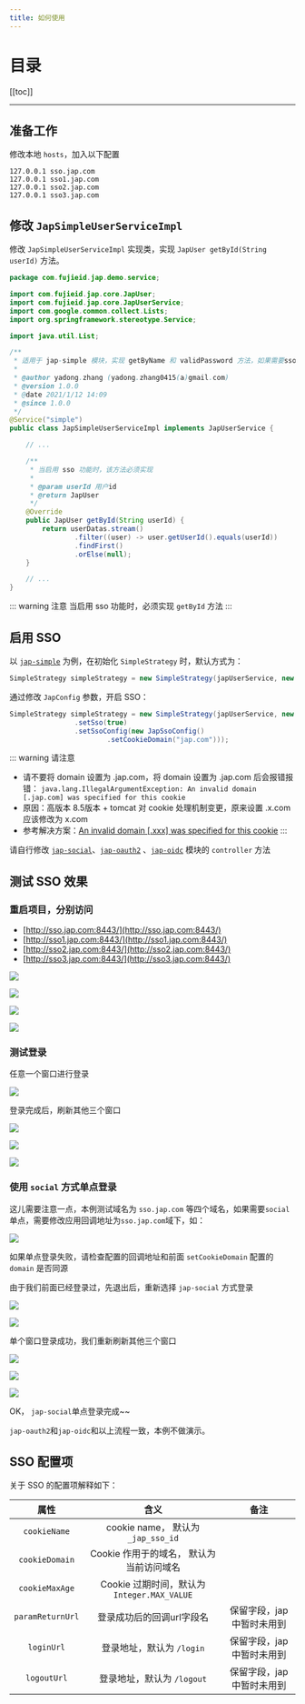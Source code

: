```yaml
---
title: 如何使用
---
```


# 目录

[[toc]]

----

## 准备工作

修改本地 `hosts`，加入以下配置

```text
127.0.0.1 sso.jap.com
127.0.0.1 sso1.jap.com
127.0.0.1 sso2.jap.com
127.0.0.1 sso3.jap.com
```

## 修改 `JapSimpleUserServiceImpl`

修改 `JapSimpleUserServiceImpl` 实现类，实现 `JapUser getById(String userId)` 方法。

```java
package com.fujieid.jap.demo.service;

import com.fujieid.jap.core.JapUser;
import com.fujieid.jap.core.JapUserService;
import com.google.common.collect.Lists;
import org.springframework.stereotype.Service;

import java.util.List;

/**
 * 适用于 jap-simple 模块，实现 getByName 和 validPassword 方法，如果需要sso登录，则必须实现 getById 方法
 *
 * @author yadong.zhang (yadong.zhang0415(a)gmail.com)
 * @version 1.0.0
 * @date 2021/1/12 14:09
 * @since 1.0.0
 */
@Service("simple")
public class JapSimpleUserServiceImpl implements JapUserService {

    // ...

    /**
     * 当启用 sso 功能时，该方法必须实现
     *
     * @param userId 用户id
     * @return JapUser
     */
    @Override
    public JapUser getById(String userId) {
        return userDatas.stream()
                .filter((user) -> user.getUserId().equals(userId))
                .findFirst()
                .orElse(null);
    }

    // ...
}
```

::: warning 注意 当启用 sso 功能时，必须实现 `getById` 方法
:::

## 启用 SSO

以 [`jap-simple`]('/quickstart/jap-simple') 为例，在初始化 `SimpleStrategy` 时，默认方式为：

```java
SimpleStrategy simpleStrategy = new SimpleStrategy(japUserService, new JapConfig());
```

通过修改 `JapConfig` 参数，开启 SSO：

```java
SimpleStrategy simpleStrategy = new SimpleStrategy(japUserService, new JapConfig()
                .setSso(true)
                .setSsoConfig(new JapSsoConfig()
                        .setCookieDomain("jap.com")));
```

::: warning 请注意 
- 请不要将 domain 设置为 .jap.com，将 domain 设置为 .jap.com 后会报错报错： `java.lang.IllegalArgumentException: An invalid domain [.jap.com] was specified for this cookie`
- 原因：高版本 8.5版本 + tomcat 对 cookie 处理机制变更，原来设置 .x.com 应该修改为 x.com
- 参考解决方案：[An invalid domain [.xxx] was specified for this cookie](https://gitee.com/baomidou/kisso/wikis/java.lang.IllegalArgumentException:-An-invalid-domain-%5B.x.com%5D-was-specified-for-this-cookie?sort_id=12454)
:::

请自行修改 [`jap-social`]('/quickstart/jap-social')、[`jap-oauth2`]('/quickstart/jap-oauth2')
、[`jap-oidc`]('/quickstart/jap-oidc') 模块的 `controller` 方法

## 测试 SSO 效果

### 重启项目，分别访问

- [http://sso.jap.com:8443/](http://sso.jap.com:8443/)
- [http://sso1.jap.com:8443/](http://sso1.jap.com:8443/)
- [http://sso2.jap.com:8443/](http://sso2.jap.com:8443/)
- [http://sso3.jap.com:8443/](http://sso3.jap.com:8443/)

![](/_media/sponsor/b0fc1f4c.png)

![](/_media/sponsor/d5218891.png)

![](/_media/sponsor/37311e4b.png)

![](/_media/sponsor/e61090fe.png)

### 测试登录

任意一个窗口进行登录

![](/_media/sponsor/642b947b.png)

登录完成后，刷新其他三个窗口

![](/_media/sponsor/f3dcde46.png)

![](/_media/sponsor/2b68cc4e.png)

![](/_media/sponsor/c28d9b83.png)

### 使用 `social` 方式单点登录

这儿需要注意一点，本例测试域名为 `sso.jap.com` 等四个域名，如果需要`social`单点，需要修改应用回调地址为`sso.jap.com`域下，如：

![](/_media/sponsor/5d12248f.png)

如果单点登录失败，请检查配置的回调地址和前面 `setCookieDomain` 配置的 `domain` 是否同源

由于我们前面已经登录过，先退出后，重新选择 `jap-social` 方式登录

![](/_media/sponsor/77d255a6.png)

![](/_media/sponsor/2019b112.png)

单个窗口登录成功，我们重新刷新其他三个窗口

![](/_media/sponsor/ac8c13cc.png)

![](/_media/sponsor/2940ea97.png)

![](/_media/sponsor/87987ef8.png)

OK， `jap-social`单点登录完成~~

`jap-oauth2`和`jap-oidc`和以上流程一致，本例不做演示。

## SSO 配置项

关于 SSO 的配置项解释如下：

| 属性 | 含义 | 备注 |
| :---: | :---: |:---: |
|  `cookieName` |  cookie name， 默认为 `_jap_sso_id` |   | 
|  `cookieDomain` |  Cookie 作用于的域名， 默认为当前访问域名 |   | 
|  `cookieMaxAge` |  Cookie 过期时间，默认为 `Integer.MAX_VALUE` |   | 
|  `paramReturnUrl` | 登录成功后的回调url字段名 | 保留字段，jap 中暂时未用到  | 
|  `loginUrl` | 登录地址，默认为 `/login` | 保留字段，jap 中暂时未用到  | 
|  `logoutUrl` | 登录地址，默认为 `/logout` | 保留字段，jap 中暂时未用到  | 





